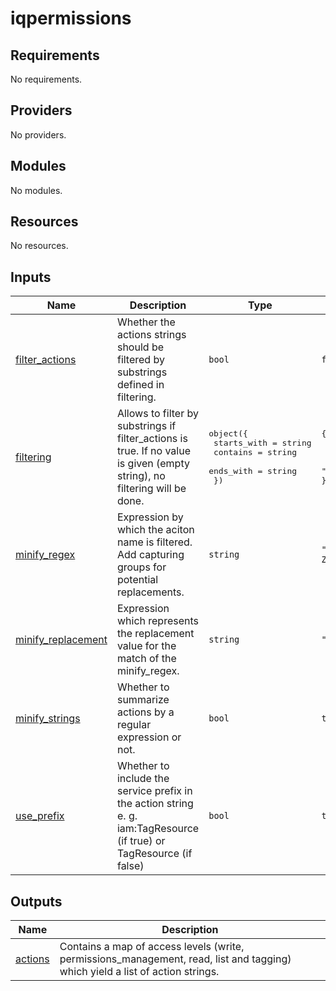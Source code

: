 # iqpermissions

<!-- BEGIN_TF_DOCS -->
## Requirements

No requirements.

## Providers

No providers.

## Modules

No modules.

## Resources

No resources.

## Inputs

| Name | Description | Type | Default | Required |
|------|-------------|------|---------|:--------:|
| <a name="input_filter_actions"></a> [filter\_actions](#input\_filter\_actions) | Whether the actions strings should be filtered by substrings defined in filtering. | `bool` | `false` | no |
| <a name="input_filtering"></a> [filtering](#input\_filtering) | Allows to filter by substrings if filter\_actions is true. If no value is given (empty string), no filtering will be done. | <pre>object({<br>    starts_with = string<br>    contains    = string<br>    ends_with   = string<br>  })</pre> | <pre>{<br>  "contains": "",<br>  "ends_with": "",<br>  "starts_with": ""<br>}</pre> | no |
| <a name="input_minify_regex"></a> [minify\_regex](#input\_minify\_regex) | Expression by which the aciton name is filtered. Add capturing groups for potential replacements. | `string` | `"/([A-Z][^A-Z]+).+/"` | no |
| <a name="input_minify_replacement"></a> [minify\_replacement](#input\_minify\_replacement) | Expression which represents the replacement value for the match of the minify\_regex. | `string` | `"$1*"` | no |
| <a name="input_minify_strings"></a> [minify\_strings](#input\_minify\_strings) | Whether to summarize actions by a regular expression or not. | `bool` | `true` | no |
| <a name="input_use_prefix"></a> [use\_prefix](#input\_use\_prefix) | Whether to include the service prefix in the action string e. g. iam:TagResource (if true) or TagResource (if false) | `bool` | `true` | no |

## Outputs

| Name | Description |
|------|-------------|
| <a name="output_actions"></a> [actions](#output\_actions) | Contains a map of access levels (write, permissions\_management, read, list and tagging) which yield a list of action strings. |
<!-- END_TF_DOCS -->
